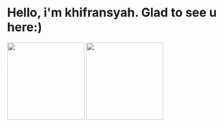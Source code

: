 <h1> Hello, i'm khifransyah. Glad to see u here:)</h1>
<img height="180em" src="https://github-readme-stats.vercel.app/api?username=Gapur&show_icons=true&hide_border=true&&count_private=true&include_all_commits=true" />

<!---
khifrvn/khifrvn is a ✨ special ✨ repository because its `README.md` (this file) appears on your GitHub profile.
You can click the Preview link to take a look at your changes.
--->
<img height="180em" src="https://github-readme-stats.vercel.app/api?username=khifrvn&show_icons=true&hide_border=true&&count_private=true&include_all_commits=true" />
